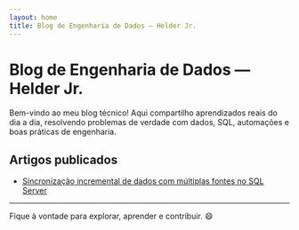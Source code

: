 ```yaml
---
layout: home
title: Blog de Engenharia de Dados — Helder Jr.
---
```


# Blog de Engenharia de Dados — Helder Jr.

Bem-vindo ao meu blog técnico! Aqui compartilho aprendizados reais do dia a dia, resolvendo problemas de verdade com dados, SQL, automações e boas práticas de engenharia.

## Artigos publicados

- [Sincronização incremental de dados com múltiplas fontes no SQL Server](./posts/sql_sync_incremental_blog.md)

---

Fique à vontade para explorar, aprender e contribuir. 😄